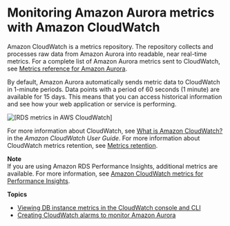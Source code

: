 # Monitoring Amazon Aurora metrics with Amazon CloudWatch<a name="monitoring-cloudwatch"></a>

Amazon CloudWatch is a metrics repository\. The repository collects and processes raw data from Amazon Aurora into readable, near real\-time metrics\. For a complete list of Amazon Aurora metrics sent to CloudWatch, see [Metrics reference for Amazon Aurora](https://docs.aws.amazon.com/en_us/AmazonRDS/latest/AuroraUserGuide/metrics-reference.html)\.

By default, Amazon Aurora automatically sends metric data to CloudWatch in 1\-minute periods\. Data points with a period of 60 seconds \(1 minute\) are available for 15 days\. This means that you can access historical information and see how your web application or service is performing\.

![\[RDS metrics in AWS CloudWatch\]](http://docs.aws.amazon.com/AmazonRDS/latest/AuroraUserGuide/images/rds-cloudwatch.png)

For more information about CloudWatch, see [ What is Amazon CloudWatch?](https://docs.aws.amazon.com/AmazonCloudWatch/latest/DeveloperGuide/WhatIsCloudWatch.html) in the *Amazon CloudWatch User Guide*\. For more information about CloudWatch metrics retention, see [Metrics retention](https://docs.aws.amazon.com/AmazonCloudWatch/latest/DeveloperGuide/cloudwatch_concepts.html#metrics-retention)\.

**Note**  
If you are using Amazon RDS Performance Insights, additional metrics are available\. For more information, see [Amazon CloudWatch metrics for Performance Insights](USER_PerfInsights.Cloudwatch.md)\.

**Topics**
+ [Viewing DB instance metrics in the CloudWatch console and CLI](metrics_dimensions.md)
+ [Creating CloudWatch alarms to monitor Amazon Aurora](creating_alarms.md)
